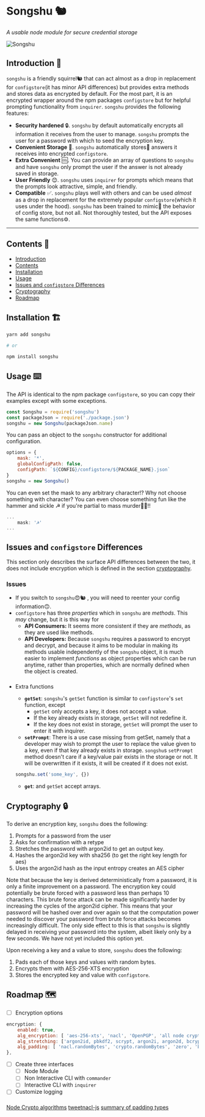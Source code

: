 # Songshu 🐿️

_A usable node module for secure credential storage_

![Songshu](https://raw.githubusercontent.com/mithrayls/songshu/master/squirrel_small.png)

## Introduction 🔰

`songshu` is a friendly squirrel🐿️ that can act almost as a drop in replacement for `configstore`(it has minor API differences) but provides extra methods and stores data as encrypted by default. For the most part, it is an encrypted wrapper around the npm packages `configstore` but for helpful prompting functionality from `inquirer`. `songshu` provides the following features:

-   **Security hardened** 🔒. `songshu` by default automatically encrypts all information it receives from the user to manage. `songshu` prompts the user for a password with which to seed the encryption key.
-   **Convenient Storage** 🌰. `songshu` automatically stores🌰 answers it receives into encrypted `configstore`.
-   **Extra Convenient** 🆒. You can provide an array of questions to `songshu` and have `songshu` only prompt the user if the answer is not already saved in storage.
-   **User Friendly** 😊. `songshu` uses `inquirer` for prompts which means that the prompts look attractive, simple, and friendly.
-   **Compatible** ✅. `songshu` plays well with others and can be used _almost_ as a drop in replacement for the extremely popular `configstore`(which it uses under the hood). `songshu` has been trained to mimic🦜 the behavior of config store, but not all. Not thoroughly tested, but the API exposes the same functions⚙️.

---

## Contents 📖

-   [Introduction](#introduction)
-   [Contents](#contents)
-   [Installation](#installation)
-   [Usage](#usage)
-   [Issues and `configstore` Differences](#issues-and-configstore-differencs)
-   [Cryptography](#cryptography)
-   [Roadmap](#roadmap)

## Installation 🏗️

```sh
yarn add songshu

# or

npm install songshu
```

## Usage ⌨️

The API is identical to the npm package `configstore`, so you can copy their examples except with some exceptions.

```javascript
const Songshu = require('songshu')
const packageJson = require('./package.json')
songshu = new Songshu(packageJson.name)
```

You can pass an object to the `songshu` constructor for additional configuration.

```javascript
options = {
    mask: '*',
    globalConfigPath: false,
    configPath: `${CONFIG}/configstore/${PACKAGE_NAME}.json`
}
songshu = new Songshu()
```

You can even set the mask to any arbitrary character!? Why not choose something with character? You can even choose something fun like the hammer and sickle ☭ if you're partial to mass murder🎉😍!!

```javascript
...
    mask: '☭'
...
```

## Issues and `configstore` Differences

This section only describes the surface API differences between the two, it does not include encryption which is defined in the section [cryptography](#cryptography).

### Issues

-   If you switch to `songshu`😍🐿️ , you will need to reenter your config information🙃.
-   `configstore` has three _properties_ which in `songshu` are _methods_. This _may_ change, but it is this way for
    -   **API Consumers:** It seems more consistent if they are _methods_, as they are used like methods.
    -   **API Developers:** Because `songshu` requires a password to encrypt and decrypt, and because it aims to be modular in making its methods usable independently of the `songshu` object, it is much easier to implement _functions_ as object properties which can be run anytime, rather than properties, which are normally defined when the object is created.

###

-   Extra functions

    -   **`getSet`**: `songshu`'s `getSet` function is similar to `configstore`'s `set` function, except
        -   `getSet` only accepts a key, it does not accept a value.
        -   If the key already exists in storage, `getSet` will not redefine it.
        -   If the key does not exist in storage, `getSet` will prompt the user to enter it with inquirer.
    -   **`setPrompt`**: There is a use case missing from getSet, namely that a developer may wish to prompt the user to replace the value given to a key, even if that key already exists in storage. `songshu`s `setPrompt` method doesn't care if a key/value pair exists in the storage or not. It will be overwritten if it exists, it will be created if it does not exist.

    ```javascript
    songshu.set('some_key', {})
    ```

    -   **`get`**: and `getSet` accept arrays.

## Cryptography 🔒

To derive an encryption key, `songshu` does the following:

1. Prompts for a password from the user
2. Asks for confirmation with a retype
3. Stretches the password with argon2id to get an output key.
4. Hashes the argon2id key with sha256 (to get the right key length for aes)
5. Uses the argon2id hash as the input entropy creates an AES cipher

Note that because the key is derived deterministically from a password, it is only a finite improvement on a password. The encryption key could potentially be brute forced with a password less than perhaps 10 characters. This brute force attack can be made significantly harder by increasing the cycles of the argon2id cipher. This means that your password will be hashed over and over again so that the computation power needed to discover your password from brute force attacks becomes increasingly difficult. The only side effect to this is that `songshu` is slightly delayed in receiving your password into the system, albeit likely only by a few seconds. We have not yet included this option yet.

Upon receiving a key and a value to store, `songshu` does the following:

1. Pads each of those keys and values with random bytes.
2. Encrypts them with AES-256-XTS encryption
3. Stores the encrypted key and value with `configstore`.

## Roadmap 🗺️

-   [ ] Encryption options

```javascript
encryption: {
    enabled: true,
    alg_encryption: [ 'aes-256-xts', 'nacl', 'OpenPGP', 'all node crypto algos']
    alg_stretching: ['argon2id, pbkdf2, scrypt, argon2i, argon2d, bcrypt]
    alg_padding: [ 'nacl.randomBytes', 'crypto.randomBytes', 'zero', 'bit', 'TBC', 'PKCS#5', 'PKCS#7', 'ISO7816-4', 'ISO10126-2', 'ANSIx9.23']
},
```

-   [ ] Create three interfaces
    -   [ ] Node Module
    -   [ ] Non Interactive CLI with `commander`
    -   [ ] Interactive CLI with `inquirer`
-   [ ] Customize logging

###

[Node Crypto algorithms](https://nodejs.org/api/crypto.html#crypto_crypto_createcipheriv_algorithm_key_iv_options)
[tweetnacl-js](https://github.com/dchest/tweetnacl-js)
[summary of padding types](http://www.crypto-it.net/eng/theory/padding.html)
